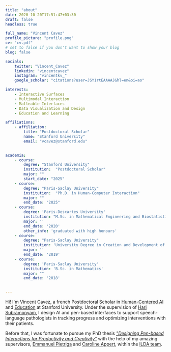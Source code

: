 ```yaml
---
title: "about"
date: 2020-10-20T17:51:47+03:30
draft: false
headless: true

full_name: "Vincent Cavez"
profile_picture: "profile.png"
cv: "cv.pdf"
# set to false if you don't want to show your blog
blog: false

socials:
    twitter: "Vincent_Cavez"
    linkedin: "vincentcavez"
    instagram: "vincentkv_"
    google_scholar: "citations?user=JSY1rtEAAAAJ&hl=en&oi=ao"

interests:
    - Interactive Surfaces
    - Multimodal Interaction
    - Malleable Interfaces
    - Data Visualization and Design
    - Education and Learning

affiliations:
    - affiliation:
        title: "Postdoctoral Scholar"
        name: "Stanford University"
        email: "vcavez@stanford.edu"
   

academia:
    - course:
        degree: "Stanford University"
        institution:  "Postdoctoral Scholar"
        major: ""
        start_date: "2025"
    - course:
        degree: "Paris-Saclay University"
        institution:  "Ph.D. in Human-Computer Interaction"
        major: ""
        end_date: "2025"
    - course:
        degree: 'Paris-Descartes University'
        institution: "M.Sc. in Mathematical Engineering and Biostatistics"
        major: ''
        end_date: '2020'
        other_info: 'graduated with high honours'
    - course:
        degree: "Paris-Saclay University"
        institution: 'University Degree in Creation and Development of Innovative Start-ups'
        major: ''
        end_date: '2019'
    - course:
        degree: 'Paris-Saclay University'
        institution: 'B.Sc. in Mathematics'
        major: ""
        end_date: '2018'

       
---
```



Hi! I'm Vincent Cavez, a french Postdoctoral Scholar in [Human-Centered AI][10] and [Education][11] at Stanford University. Under the supervision of [Hari Subramonyam][9], I design AI and pen-based interfaces to support speech-language pathologists in tracking progress and optimizing interventions with their patients.

Before that, I was fortunate to pursue my PhD thesis [_"Designing Pen-based Interactions for Productivity and Creativity"_][6] with the help of my amazing supervisors, [Emmanuel Pietriga][7] and [Caroline Appert][8], within the [ILDA team][2].

[1]: https://www.universite-paris-saclay.fr/en
[2]: https://ilda.saclay.inria.fr/
[3]: https://www.lisn.upsaclay.fr/
[4]: https://www.limsi.fr/en/
[5]: https://www.lri.fr/
[6]: https://www.theses.fr/s297907
[7]: https://pages.saclay.inria.fr/emmanuel.pietriga/
[8]: https://www.lri.fr/~appert/
[9]: https://haridecoded.com/
[10]: https://hai.stanford.edu/
[11]: https://ed.stanford.edu/
